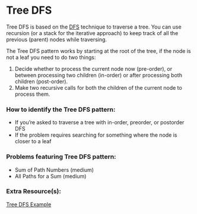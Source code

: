 # Tree DFS
Tree DFS is based on the [DFS](https://github.com/briandgomez/Study/blob/main/Interview/Algorithms/Depth%20First%20Search.md) technique to traverse a tree.
You can use recursion (or a stack for the iterative approach) to keep track of all the previous (parent) nodes while traversing.

The Tree DFS pattern works by starting at the root of the tree, if the node is not a leaf you need to do two things:
  1. Decide whether to process the current node now (pre-order), or between processing two children (in-order) or after processing both children (post-order).
  2. Make two recursive calls for both the children of the current node to process them.


### How to identify the Tree DFS pattern:
- If you’re asked to traverse a tree with in-order, preorder, or postorder DFS
- If the problem requires searching for something where the node is closer to a leaf

### Problems featuring Tree DFS pattern:
- Sum of Path Numbers (medium)
- All Paths for a Sum (medium)

### Extra Resource(s):
[Tree DFS Example](https://www.geeksforgeeks.org/dfs-traversal-of-a-tree-using-recursion/)
